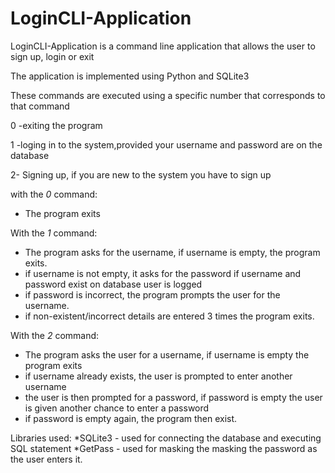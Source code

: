 # LoginCLI-Application
LoginCLI-Application is a command line application that allows the user to sign up, login or exit 

The application is implemented using Python and SQLite3

These commands are executed using a specific number that corresponds to that command

0 -exiting the program

1 -loging in to the system,provided your username and password are on the database

2- Signing up, if you are new to the system you have to sign up

with the *0* command:
   * The program exits

With the *1* command:
* The program asks for the username, if username is empty, the program exits.
* if username is not empty, it asks for the password if username and password exist on database user is logged
* if password is incorrect, the program prompts the user for the username.
* if non-existent/incorrect details are entered 3 times the program exits.

With the *2* command:
* The program asks the user for a username, if username is empty the program exits
* if username already exists, the user is prompted to enter another username
* the user is then prompted for a password, if password is empty the user is given another chance to enter a password
* if password is empty again, the program then exist.

Libraries used:
*SQLite3 - used for connecting the database and executing SQL statement
*GetPass - used for masking the masking the password as the user enters it.
 



